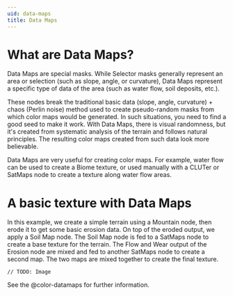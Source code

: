 ```yaml
---
uid: data-maps
title: Data Maps
---
```


# What are Data Maps?
Data Maps are special masks. While Selector masks generally represent an area or selection (such as slope, angle, or curvature), Data Maps represent a specific type of data of the area (such as water flow, soil deposits, etc.).

These nodes break the traditional basic data (slope, angle, curvature) + chaos (Perlin noise) method used to create pseudo-random masks from which color maps would be generated. In such situations, you need to find a good seed to make it work. With Data Maps, there is visual randomness, but it's created from systematic analysis of the terrain and follows natural principles. The resulting color maps created from such data look more believable.

Data Maps are very useful for creating color maps. For example, water flow can be used to create a Biome texture, or used manually with a CLUTer or SatMaps node to create a texture along water flow areas.

# A basic texture with Data Maps
In this example, we create a simple terrain using a Mountain node, then erode it to get some basic erosion data. On top of the eroded output, we apply a Soil Map node. The Soil Map node is fed to a SatMaps node to create a base texture for the terrain. The Flow and Wear output of the Erosion node are mixed and fed to another SatMaps node to create a second map. The two maps are mixed together to create the final texture.

`// TODO: Image`

See the @color-datamaps for further information.
